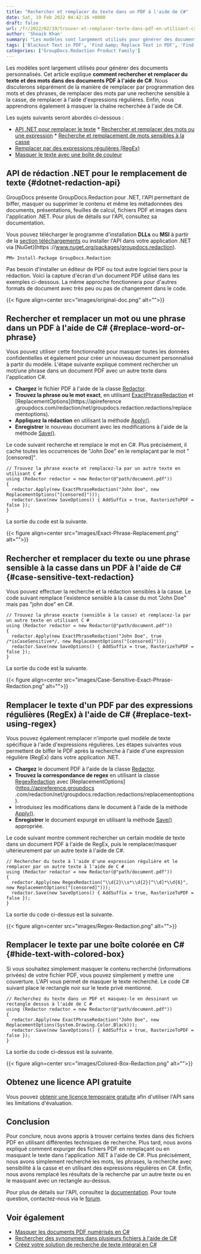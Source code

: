 ```yaml
---
title: "Rechercher et remplacer du texte dans un PDF à l'aide de C#"
date: Sat, 19 Feb 2022 04:42:16 +0000
draft: false
url: /fr/2022/02/19/trouver-et-remplacer-texte-dans-pdf-en-utilisant-csharp/
author: 'Shoaib Khan'
summary: "Les modèles sont largement utilisés pour générer des documents personnalisés. Cet article explique **comment rechercher et remplacer du texte et des mots dans des documents PDF à l'aide de C#**. Nous discuterons séparément de la manière de remplacer par programmation des mots et des phrases, de remplacer des mots par une recherche sensible à la casse, de remplacer à l'aide d'expressions régulières. Enfin, nous apprendrons également à masquer la chaîne recherchée à l'aide de C#."
tags: ['Blackout Text in PDF', 'Find &amp; Replace Text in PDF', 'Find Text in PDF', 'Hide Text in PDF', 'Redact PDF files']
categories: ['GroupDocs.Redaction Product Family']
---
```


Les modèles sont largement utilisés pour générer des documents personnalisés. Cet article explique **comment rechercher et remplacer du texte et des mots dans des documents PDF à l'aide de C#**. Nous discuterons séparément de la manière de remplacer par programmation des mots et des phrases, de remplacer des mots par une recherche sensible à la casse, de remplacer à l'aide d'expressions régulières. Enfin, nous apprendrons également à masquer la chaîne recherchée à l'aide de C#.

Les sujets suivants seront abordés ci-dessous :

* [API .NET pour remplacer le texte](#dotnet-redaction-api)
* [Rechercher et remplacer des mots ou une expression](#replace-word-or-phrase)
* [Recherche et remplacement de mots sensibles à la casse](#case-sensitive-text-redaction)
* [Remplacer par des expressions régulières (RegEx)](#replace-text-using-regex)
* [Masquer le texte avec une boîte de couleur](#hide-text-with-colored-box)

## API de rédaction .NET pour le remplacement de texte {#dotnet-redaction-api}

GroupDocs présente GroupDocs.Redaction pour .NET, l'API permettant de biffer, masquer ou supprimer le contenu et même les métadonnées des documents, présentations, feuilles de calcul, fichiers PDF et images dans l'application .NET. Pour plus de détails sur l'API, consultez sa documentation.

Vous pouvez télécharger le programme d'installation **DLLs** ou **MSI** à partir de la [section téléchargements](https://downloads.groupdocs.com/redaction) ou installer l'API dans votre application .NET via [NuGet](https ://www.nuget.org/packages/groupdocs.redaction).

```
PM> Install-Package GroupDocs.Redaction
```

Pas besoin d'installer un éditeur de PDF ou tout autre logiciel tiers pour la rédaction. Voici la capture d'écran d'un document PDF utilisé dans les exemples ci-dessous. La même approche fonctionnera pour d'autres formats de document avec très peu ou pas de changement dans le code.



{{< figure align=center src="images/original-doc.png" alt="">}}


## Rechercher et remplacer un mot ou une phrase dans un PDF à l'aide de C# {#replace-word-or-phrase}

Vous pouvez utiliser cette fonctionnalité pour masquer toutes les données confidentielles et également pour créer un nouveau document personnalisé à partir du modèle. L'étape suivante explique comment rechercher un mot/une phrase dans un document PDF avec un autre texte dans l'application C#.

* **Chargez** le fichier PDF à l'aide de la classe [Redactor](https://apireference.groupdocs.com/redaction/net/groupdocs.redaction/redactor).
* **Trouvez la phrase ou le mot exact**, en utilisant [ExactPhraseRedaction](https://apireference.groupdocs.com/redaction/net/groupdocs.redaction.redactions/exactphraseredaction) et [ReplacementOptions](https://apireference .groupdocs.com/redaction/net/groupdocs.redaction.redactions/replacementoptions).
* **Appliquez la rédaction** en utilisant la méthode [Apply()](https://apireference.groupdocs.com/redaction/net/groupdocs.redaction/redactor/methods/apply/index).
* **Enregistrer** le nouveau document avec les modifications à l'aide de la méthode [Save()](https://apireference.groupdocs.com/redaction/net/groupdocs.redaction/redactor/methods/save/index).

Le code suivant recherche et remplace le mot en C#. Plus précisément, il cache toutes les occurrences de "John Doe" en le remplaçant par le mot "\[censored\]".

```
// Trouvez la phrase exacte et remplacez-la par un autre texte en utilisant C #
using (Redactor redactor = new Redactor(@"path/document.pdf"))
{
  redactor.Apply(new ExactPhraseRedaction("John Doe", new ReplacementOptions("[censored]")));
  redactor.Save(new SaveOptions() { AddSuffix = true, RasterizeToPDF = false });
}
```

La sortie du code est la suivante.



{{< figure align=center src="images/Exact-Phrase-Replacement.png" alt="">}}


## Rechercher et remplacer du texte ou une phrase sensible à la casse dans un PDF à l'aide de C# {#case-sensitive-text-redaction}

Vous pouvez effectuer la recherche et la rédaction sensibles à la casse. Le code suivant remplace l'existence sensible à la casse du mot "John Doe" mais pas "john doe" en C#.

```
// Trouvez la phrase exacte (sensible à la casse) et remplacez-la par un autre texte en utilisant C #
using (Redactor redactor = new Redactor(@"path/document.pdf"))
{
  redactor.Apply(new ExactPhraseRedaction("John Doe", true /*isCaseSensitive*/, new ReplacementOptions("[censored]")));
  redactor.Save(new SaveOptions() { AddSuffix = true, RasterizeToPDF = false });
}
```

La sortie du code est la suivante.



{{< figure align=center src="images/Case-Sensitive-Exact-Phrase-Redaction.png" alt="">}}


## Remplacer le texte d'un PDF par des expressions régulières (RegEx) à l'aide de C# {#replace-text-using-regex}

Vous pouvez également remplacer n'importe quel modèle de texte spécifique à l'aide d'expressions régulières. Les étapes suivantes vous permettent de biffer le PDF après la recherche à l'aide d'une expression régulière (RegEx) dans votre application .NET.

* **Chargez** le document PDF à l'aide de la classe [Redactor](https://apireference.groupdocs.com/redaction/net/groupdocs.redaction/redactor).
* **Trouvez la correspondance de regex** en utilisant la classe [RegexRedaction](https://apireference.groupdocs.com/redaction/net/groupdocs.redaction.redactions/regexredaction) avec [ReplacementOptions](https://apireference.groupdocs .com/redaction/net/groupdocs.redaction.redactions/replacementoptions).
* Introduisez les modifications dans le document à l'aide de la méthode [Apply()](https://apireference.groupdocs.com/redaction/net/groupdocs.redaction/redactor/methods/apply/index).
* **Enregistrer** le document expurgé en utilisant la méthode [Save()](https://apireference.groupdocs.com/redaction/net/groupdocs.redaction/redactor/methods/save/index) appropriée.

Le code suivant montre comment rechercher un certain modèle de texte dans un document PDF à l'aide de RegEx, puis le remplacer/masquer ultérieurement par un autre texte à l'aide de C#.

```
// Rechercher du texte à l'aide d'une expression régulière et le remplacer par un autre texte à l'aide de C #
using (Redactor redactor = new Redactor(@"path/document.pdf"))
{
  redactor.Apply(new RegexRedaction("\\d{2}\\s*\\d{2}[^\\d]*\\d{6}", new ReplacementOptions("[censored]")));
  redactor.Save(new SaveOptions() { AddSuffix = true, RasterizeToPDF = false });
}
```

La sortie du code ci-dessus est la suivante.



{{< figure align=center src="images/Regex-Redaction.png" alt="">}}


## Remplacer le texte par une boîte colorée en C# {#hide-text-with-colored-box}

Si vous souhaitez simplement masquer le contenu recherché (informations privées) de votre fichier PDF, vous pouvez simplement y mettre une couverture. L'API vous permet de masquer le texte recherché. Le code C# suivant place le rectangle noir sur le texte privé mentionné.

```
// Recherchez du texte dans un PDF et masquez-le en dessinant un rectangle dessus à l'aide de C #
using (Redactor redactor = new Redactor(@"path/document.pdf"))
{
  redactor.Apply(new ExactPhraseRedaction("John Doe", new ReplacementOptions(System.Drawing.Color.Black)));
  redactor.Save(new SaveOptions() { AddSuffix = true, RasterizeToPDF = false });
}
```

La sortie du code ci-dessus est la suivante.



{{< figure align=center src="images/Colored-Box-Redaction.png" alt="">}}


## Obtenez une licence API gratuite

Vous pouvez [obtenir une licence temporaire gratuite](https://purchase.groupdocs.com/temporary-license) afin d'utiliser l'API sans les limitations d'évaluation.

## Conclusion

Pour conclure, nous avons appris à trouver certains textes dans des fichiers PDF en utilisant différentes techniques de recherche. Plus tard, nous avons expliqué comment expurger des fichiers PDF en remplaçant ou en masquant le texte dans l'application .NET à l'aide de C#. Plus précisément, nous avons simplement recherché les mots, les phrases, la recherche avec sensibilité à la casse et en utilisant des expressions régulières en C#. Enfin, nous avons remplacé les résultats de la recherche par un autre texte ou en le masquant avec un rectangle au-dessus.

Pour plus de détails sur l'API, consultez la [documentation](https://docs.groupdocs.com/redaction). Pour toute question, contactez-nous via le [forum](https://forum.groupdocs.com/).

## Voir également

* [Masquer les documents PDF numérisés en C#](https://blog.groupdocs.com/2021/09/25/redact-text-and-scanned-images-using-csharp/)
* [Rechercher des synonymes dans plusieurs fichiers à l'aide de C#](https://blog.groupdocs.com/2021/09/17/find-synonyms-in-multiple-files-using-csharp/)
* [Créez votre solution de recherche de texte intégral en C#](https://blog.groupdocs.com/2021/06/03/build-your-full-text-search-solution-in-csharp/)





